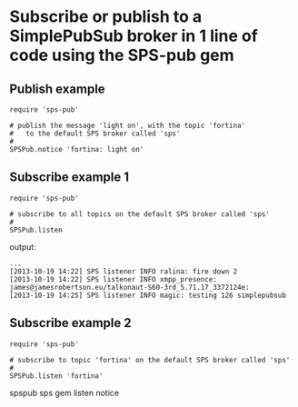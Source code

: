 # Subscribe or publish to a SimplePubSub broker in 1 line of code using the SPS-pub gem

## Publish example

    require 'sps-pub'

    # publish the message 'light on', with the topic 'fortina' 
    #   to the default SPS broker called 'sps'
    #
    SPSPub.notice 'fortina: light on'

## Subscribe example 1

    require 'sps-pub'

    # subscribe to all topics on the default SPS broker called 'sps'
    #
    SPSPub.listen

output:

    ...
    [2013-10-19 14:22] SPS listener INFO ralina: fire down 2
    [2013-10-19 14:22] SPS listener INFO xmpp_presence: james@jamesrobertson.eu/talkonaut-S60-3rd_5.71.17_3372124e:
    [2013-10-19 14:25] SPS listener INFO magic: testing 126 simplepubsub 

## Subscribe example 2

    require 'sps-pub'

    # subscribe to topic 'fortina' on the default SPS broker called 'sps'
    #
    SPSPub.listen 'fortina'

spspub sps gem listen notice
